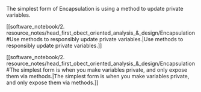 The simplest form of Encapsulation is using a method to update private variables.

[[software_notebook/2. resource_notes/head_first_obect_oriented_analysis_&_design/Encapsulation#Use methods to responsibly update private variables.|Use methods to responsibly update private variables.]]

[[software_notebook/2. resource_notes/head_first_obect_oriented_analysis_&_design/Encapsulation#The simplest form is when you make variables private, and only expose them via methods.|The simplest form is when you make variables private, and only expose them via methods.]]
